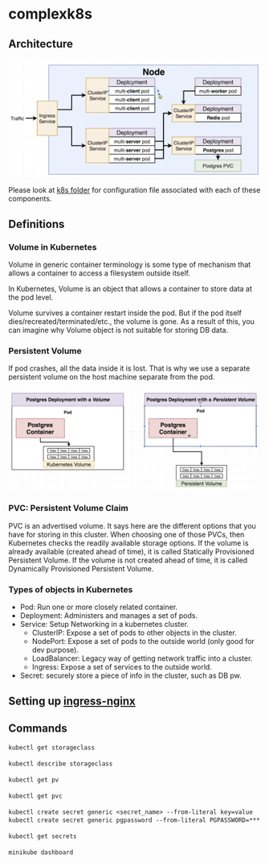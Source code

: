 # complexk8s


## Architecture

![alt text](https://github.com/rostams-lyft/complexk8s/blob/master/images/architecture.png)

Please look at [k8s folder](https://github.com/rostams-lyft/complexk8s/tree/master/k8s) for configuration file associated with each of these components.

## Definitions

### Volume in Kubernetes

Volume in generic container terminology is some type of mechanism that allows a container to access a filesystem outside itself.

In Kubernetes, Volume is an object that allows a container to store data at the pod level.

Volume survives a container restart inside the pod. But if the pod itself dies/recreated/terminated/etc., the volume is gone. 
As a result of this, you can imagine why Volume object is not suitable for storing DB data.

###  Persistent Volume

If pod crashes, all the data inside it is lost. That is why we use a separate persistent volume on the host machine separate from the pod.

![alt text](https://github.com/rostams-lyft/complexk8s/blob/master/images/persistent_volume.png)


### PVC: Persistent Volume Claim
PVC is an advertised volume. It says here are the different options that you have for storing in this cluster.
When choosing one of those PVCs, then Kubernetes checks the readily available storage options.
If the volume is already available (created ahead of time), it is called Statically Provisioned Persistent Volume.
If the volume is not created ahead of time, it is called Dynamically Provisioned Persistent Volume.

### Types of objects in Kubernetes

- Pod: Run one or more closely related container.
- Deployment: Administers and manages a set of pods.
- Service: Setup Networking in a kubernetes cluster.
    * ClusterIP: Expose a set of pods to other objects in the cluster.
    * NodePort: Expose a set of pods to the outside world (only good for dev purpose).
    * LoadBalancer: Legacy way of getting network traffic into a cluster.
    * Ingress: Expose a set of services to the outside world.
- Secret: securely store a piece of info in the cluster, such as DB pw.


## Setting up [ingress-nginx](https://github.com/kubernetes/ingress-nginx)


## Commands

```shell script
kubectl get storageclass

kubectl describe storageclass

kubectl get pv

kubectl get pvc

kubectl create secret generic <secret_name> --from-literal key=value
kubectl create secret generic pgpassword --from-literal PGPASSWORD=***

kubectl get secrets

minikube dashboard
```

